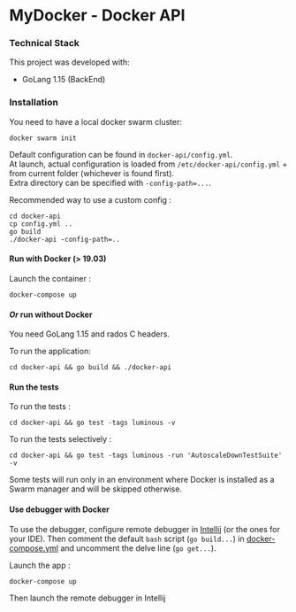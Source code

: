 # MyDocker - Docker API

### Technical Stack

This project was developed with:
- GoLang 1.15 (BackEnd)

### Installation

You need to have a local docker swarm cluster:
```
docker swarm init
```

Default configuration can be found in `docker-api/config.yml`.  
At launch, actual configuration is loaded from `/etc/docker-api/config.yml` + from current folder (whichever is found first).  
Extra directory can be specified with `-config-path=...`.

Recommended way to use a custom config :
```
cd docker-api
cp config.yml ..
go build
./docker-api -config-path=..
```

#### Run with Docker (> 19.03)

Launch the container :
```
docker-compose up
```

#### _Or_ run without Docker

You need GoLang 1.15 and rados C headers.

To run the application:
```
cd docker-api && go build && ./docker-api
```

#### Run the tests

To run the tests :
```
cd docker-api && go test -tags luminous -v
```

To run the tests selectively :
```
cd docker-api && go test -tags luminous -run 'AutoscaleDownTestSuite' -v
```

Some tests will run only in an environment where Docker is installed as a Swarm manager and will be skipped otherwise.

#### Use debugger with Docker

To use the debugger, configure remote debugger in [Intellij](https://www.jetbrains.com/help/go/attach-to-running-go-processes-with-debugger.html#attach-to-a-process-on-a-remote-machine) (or the ones for your IDE). Then comment the default `bash` script (`go build...`) in [docker-compose.yml](./docker-compose.yml) and uncomment the delve line (`go get...`).

Launch the app :
```
docker-compose up
```

Then launch the remote debugger in Intellij
